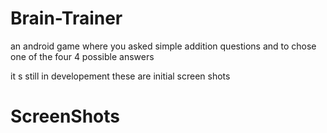 # Brain-Trainer
an android game where you asked simple addition questions and to  chose one of the four 4 possible answers

it s still in developement
these are initial screen shots

# ScreenShots

